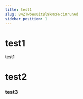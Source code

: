 ```yaml
---
title: test1
slug: B4ZTwbWoOitBl9kMcFNci0runAd
sidebar_position: 1
---
```



# test1

test1

# test2

### test3

